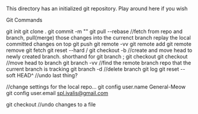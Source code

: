 This directory has an initialized git repository. Play around here if you wish

Git Commands

git init
git clone <location> .
git commit -m ""
git pull --rebase <remoteRepoName> <branchname>		//fetch from repo and branch, pull(merge) those changes into the currenct branch replay the local committed changes on top
git push <remoteRepoName> <branchname>
git remote -vv
git remote add <remoteRepoName> <location>
git remote remove <remoteRepoName>
git fetch <remoteRepoName> <branchname>
git reset --hard <remoteRepoName>/<branchname>
git checkout -b <branchname>   	//create and move head to newly created branch. shorthand for git branch <branchname>; git checkout <branchname>
git checkout <branchname>	//move head to branch
git branch -vv			//find the remote branch repo that the current branch is tracking
git branch -d <branchname>	//delete branch
git log
git reset --soft HEAD^		//undo last thing?

//change settings for the local repo...
git config user.name General-Meow
git config user.email spl.ivalis@gmail.com 	

git checkout <file>		//undo changes to a file

